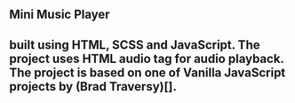 <h2>Mini Music Player<h2> built using HTML, SCSS and JavaScript. The project uses HTML audio tag for audio playback.
The project is based on one of Vanilla JavaScript projects by (Brad Traversy)[].
